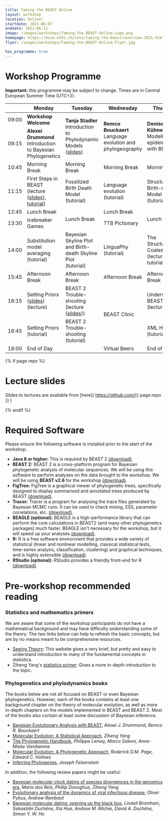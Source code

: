 ```yaml
---
title: Taming the BEAST Online
layout: workshop
location: Online!
startdate: 2021-06-07
enddate: 2021-06-11
image: /images/workshops/Taming-the-BEAST-Online-Logo.png
homepage: https://bsse.ethz.ch/cevo/taming-the-beast/overview-2021.html
flyer: /images/workshops/Taming-the-BEAST-Online-Flyer.jpg

has_programme: true
---
```


# Workshop Programme

**Important:** this programme may be subject to change. Times are in Central European Summer Time (UTC+2).

<table>
<thead>

<tr>
<th></th>
<th> Monday
<th> Tuesday
<th> Wednesday
<th> Thursday
<th> Friday
</tr>

</thead>

<tbody>

<tr>
<td> 09:00</td>
<td> <b> Workshop Welcome </b> </td>
<td rowspan="2" class="invited-lecture"> <b>Tanja Stadler</b> <br> Introduction to Phylodynamic Models (<a href="https://github.com/Taming-the-BEAST/Taming-the-BEAST-2021-Online-Lectures/raw/master/Day2_Phylodynamics_-_Tanja_Stadler.pdf">slides</a>) </td>
<td rowspan="2" class="invited-lecture"> <b>Remco Bouckaert </b> <br> Language evolution and phylogeography </td>
<td rowspan="2" class="invited-lecture"> <b>Denise Kühnert</b> <br> Modelling epidemics with BEAST 2 </td>
<td rowspan="2" class="lecture"> <b>Tim Vaughan</b> <br> Epidemic trajectory inference and multi-species models </td>
</tr>

<tr>
<td> 09:15 </td>
<td class="invited-lecture"> <b>Alexei Drummond</b> <br> Introduction to Bayesian Phylogenetics </td>
</tr>

<tr>
<td> 10:45 </td>
<td class="food" > Morning Break </td>
<td class="food" > Morning Break </td>
<td class="food" > Morning Break </td>
<td class="food" > Morning Break </td>
<td class="food" > Morning Break </td>
</tr>


<tr>
<td> 11:15 </td>
<td class="tutorial">
    First Steps in BEAST <br>
     (lecture (<a href="https://github.com/Taming-the-BEAST/Taming-the-BEAST-2021-Online-Lectures/raw/master/Day1_First_Steps_-_Ceci_Valenzuela.pdf">slides), tutorial)
     </td>
<td class="tutorial"> Fossilized Birth Death Model <br>
     (tutorial) </td>
<td class="tutorial"> Language evolution <br>
     (tutorial) </td>
<td class="tutorial"> Structured Birth-death Model <br>
     (tutorial) </td>
<td class="tutorial"> StarBEAST 2 <br>
     (tutorial) </td>
</tr>

<tr>
<td> 12:45 </td>
<td class="food">Lunch Break</td>
<td class="food" rowspan="2">Lunch Break</td>
<td class="food">Lunch Break</td>
<td class="food" rowspan="2">Lunch Break</td>
<td class="food" rowspan="2">Lunch Break</td>
</tr>

<tr>
<td> 13:30 </td>
<td class="social">Icebreaker Games</td>
<td class="social">TTB Pictionary</td>
</tr>

<tr>
<td> 14:00 </td>
<td class="tutorial"> Substitution model averaging <br>
     (tutorial) </td>
<td class="tutorial"> Bayesian Skyline Plot and Birth-death Skyline Plot<br>
     (tutorial) </td>
<td class="tutorial"> LinguaPhy (tutorial) </td>
<td class="tutorial"> The Structured Coalescent <br>
     (lecture, tutorial) </td>
<td class="tutorial"> Inferring recombination graphs with BEAST 2 <br>
    (lecture, tutorial) </td>
</tr>

<tr>
<td> 15:45 </td>
<td class="food"> Afternoon Break </td>
<td class="food"> Afternoon Break </td>
<td class="food"> Afternoon Break </td>
<td class="food"> Afternoon Break </td>
<td class="food"> Afternoon Break </td>
</tr>

<tr>
<td> 16:15 </td>
<td class="lecture"> Setting Priors (<a href="https://github.com/Taming-the-BEAST/Taming-the-BEAST-2021-Online-Lectures/raw/master/Day1_Setting_Priors_-_Sarah_Nadeau.pdf">slides</a>) <br>
    (lecture) </td>
<td class="lecture"> BEAST 2 Trouble-shooting <br>
    (lecture (<a href="https://github.com/Taming-the-BEAST/Taming-the-BEAST-2021-Online-Lectures/raw/master/Day2_Troubleshooting_-_Tim_Vaughan.pdf">slides</a>)) </td>
<td class="help-session" rowspan="2"> BEAST Clinic </td>
<td class="lecture">
    Understanding BEAST&nbsp;2 XML <br>
    (lecture) </td>
<td class="help-session" rowspan="2"> BEAST Clinic </td>
</tr>

<tr>
<td> 16:45 </td>
<td class="tutorial"> Setting Priors <br>
    (tutorial) </td>
<td class="tutorial"> BEAST 2 Trouble-shooting <br>
    (tutorial) </td>
<td class="tutorial">
    XML Hacking <br>
    (tutorial) </td>
</tr>

<tr>
<td> 18:00 </td>
<td colspan="2"> End of Day </td>
<td class="social"> Virtual Beers </td>
<td colspan="2"> End of Day </td>
<!-- <td> End of Day </td> -->
<!-- <td> End of Day </td> -->
<!-- <td> End of Day </td> -->
<!-- <td> End of Day </td> -->
</tr>



</tbody>
</table>

{% if page.repo %}

# Lecture slides

Slides to lectures are available from [here]( https://github.com/{{ page.repo }} )

{% endif %}


# Required Software

Please ensure the following software is installed prior to the start of the workshop.

- **Java 8 or higher:** This is required by BEAST 2 [(download)](https://adoptopenjdk.net/).
- **BEAST 2:** BEAST 2 is a cross-platform program for Bayesian phylogenetic analysis of molecular sequences. We will be using this software to perform analyses on the data brought to the workshop. We will be using **BEAST v2.6** for the workshop [(download)](http://beast2.org/).
- **FigTree:** FigTree is a graphical viewer of phylogenetic trees, specifically designed to display summarised and annotated trees produced by BEAST [(download)](http://beast.community/figtree).
- **Tracer:** Tracer is a program for analysing the trace files generated by Bayesian MCMC runs. It can be used to check mixing, ESS, parameter correlations, etc. [(download)](http://beast.community/tracer).
- **BEAGLE (optional):** BEAGLE is a high-performance library that can perform the core calculations in BEAST2 (and many other phylogenetics packages) much faster. BEAGLE isn't necessary for the workshop, but it will speed up your analyses [(download)](https://github.com/beagle-dev/beagle-lib).
- **R:** R is a free software environment that provides a wide variety of statistical (linear and nonlinear modelling, classical statistical tests, time-series analysis, classification, clustering) and graphical techniques, and is highly extensible [(download)](https://www.r-project.org/).
- **RStudio (optional):** RStudio provides a friendly front-end for R [(download)](https://www.rstudio.com/).


# Pre-workshop recommended reading


### Statistics and mathematics primers

We are aware that some of the workshop participants do not have a mathematical background and may have difficulty understanding some of the theory. The two links below can help to refresh the basic concepts, but are by no means meant to be comprehensive resources.

- [Seeing Theory](http://students.brown.edu/seeing-theory/index.html): This website gives a very brief, but pretty and easy to understand introduction to many of the fundamental concepts in statistics. 
- Ziheng Yang's [statistics primer](http://abacus.gene.ucl.ac.uk/PPS/PrimerProbabilityStatistics.pdf): Gives a more in-depth introduction to the topic.

### Phylogenetics and phylodynamics books

The books below are not all focused on BEAST or even Bayesian phylogenetics. However, each of the books contains at least one background chapter on the theory of molecular evolution, as well as more in-depth chapters on the models implemented in BEAST and BEAST 2. Most of the books also contain at least some discussion of Bayesian inference.

- [Bayesian Evolutionary Analysis with BEAST](https://www.beast2.org/book/), _Alexei J. Drummond, Remco R. Bouckaert_
- [Molecular Evolution: A Statistical Approach](http://abacus.gene.ucl.ac.uk/MESA/), _Ziheng Yang_
- [The Phylogenetic Handbook](http://www.cambridge.org/catalogue/catalogue.asp?isbn=9780521877107), _Philippe Lemey, Marco Salemi, Anne-Mieke Vandamme_
- [Molecular Evolution: A Phylogenetic Approach](http://eu.wiley.com/WileyCDA/WileyTitle/productCd-0865428891.html), _Roderick D.M. Page, Edward C. Holmes_
- [Inferring Phylogenies](https://www.amazon.co.uk/Inferring-Phylogenies-Joseph-Felsenstein/dp/0878931775), _Joseph Felsenstein_

In addition, the following review papers might be useful:

- [Bayesian molecular clock dating of species divergences in the genomics era](https://www.nature.com/articles/nrg.2015.8), _Mario dos Reis, Phillip Donoghue, Ziheng Yang_
- [Evolutionary analysis of the dynamics of viral infectious disease](https://www.nature.com/articles/nrg2583), _Oliver Pybus, Andrew Rambaut_
- [Bayesian molecular dating: opening up the black box](https://onlinelibrary.wiley.com/doi/abs/10.1111/brv.12390), _Lindell Bromham, Sebastián Duchêne, Xia Hua, Andrew M. Ritchie, David A. Duchêne, Simon Y. W. Ho_

